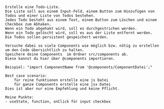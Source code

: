     Erstelle eine Todo-Liste.
    Die Liste soll aus einem Input-Feld, einem Button zum Hinzufügen von Todos und einer Liste von Todos bestehen.
    Jedes Todo besteht aus einem Text, einem Button zum Löschen und einem Checkbox zum Abhaken.
    Wenn ein Todo abgehakt wird, soll es durchgestrichen werden.
    Wenn ein Todo gelöscht wird, soll es aus der Liste entfernt werden.
    Die Todos sollen persistent gespeichert werden.

    Versuche dabei so viele Components wie möglich bzw. nötig zu erstellen um den Code übersichtlich zu halten.
    Speichere deine Components  im Ordner src/components ab.
    Diese kannst du hier über @components importieren.

    Beispiel: "import ComponentName from '@components/ComponentDatei';"

    Best case scenario:
        für reine funktionen erstelle eine js Datei
        für ganze Components erstelle eine jsx Datei
    Dies ist aber nur eine Empfehlung und keine Pflicht.

    Meine Punkte:
    - useState, function, onClick für input checkbox
